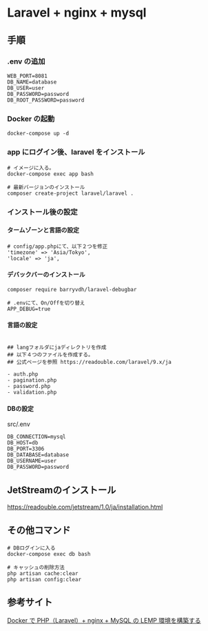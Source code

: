 # Laravel + nginx + mysql

## 手順

### .env の追加

```
WEB_PORT=8081
DB_NAME=database
DB_USER=user
DB_PASSWORD=password
DB_ROOT_PASSWORD=password
```

### Docker の起動

```
docker-compose up -d
```

### app にログイン後、laravel をインストール

```
# イメージに入る。
docker-compose exec app bash

# 最新バージョンのインストール
composer create-project laravel/laravel .
```

### インストール後の設定

#### タームゾーンと言語の設定
```
# config/app.phpにて、以下２つを修正
'timezone' => 'Asia/Tokyo',
'locale' => 'ja',
```

#### デバックバーのインストール
```
composer require barryvdh/laravel-debugbar

# .envにて、On/Offを切り替え
APP_DEBUG=true
```

#### 言語の設定
```

## langフォルダにjaディレクトリを作成
## 以下４つのファイルを作成する。
## 公式ページを参照 https://readouble.com/laravel/9.x/ja

- auth.php
- pagination.php
- password.php
- validation.php
```

#### DBの設定
src/.env
```
DB_CONNECTION=mysql
DB_HOST=db
DB_PORT=3306
DB_DATABASE=database
DB_USERNAME=user
DB_PASSWORD=password
```

## JetStreamのインストール

https://readouble.com/jetstream/1.0/ja/installation.html



## その他コマンド

```
# DBログインに入る
docker-compose exec db bash

```

```
# キャッシュの削除方法
php artisan cache:clear
php artisan config:clear
```


## 参考サイト

[Docker で PHP（Laravel）+ nginx + MySQL の LEMP 環境を構築する](https://qiita.com/hinako_n/items/f15646ea548bcdc8ac6c)
